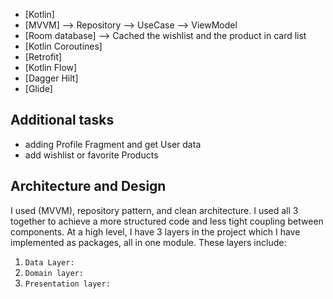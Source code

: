 
- [Kotlin]
- [MVVM]  --> Repository --> UseCase --> ViewModel
- [Room database] --> Cached the wishlist and the product in card list 
- [Kotlin Coroutines]  
- [Retrofit]
- [Kotlin Flow]
- [Dagger Hilt]
- [Glide]

## Additional tasks
- adding Profile Fragment and get User data
- add wishlist or favorite Products 

## Architecture and Design
I used (MVVM), repository pattern, and clean architecture.
I used all 3 together to achieve a more structured code and less tight coupling between components.
At a high level, I have 3 layers in the project which I have implemented as packages, all in one module.
These layers include:
1. `Data Layer:` 
2. `Domain layer:`
3. `Presentation layer:`